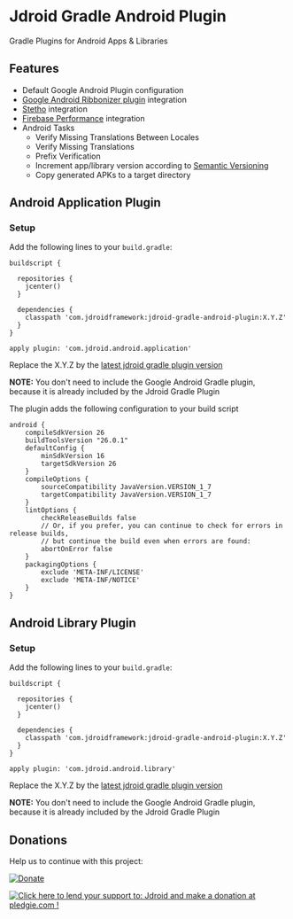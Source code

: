 # Jdroid Gradle Android Plugin
Gradle Plugins for Android Apps & Libraries

## Features

 * Default Google Android Plugin configuration
 * [Google Android Ribbonizer plugin](https://github.com/gfx/gradle-android-ribbonizer-plugin) integration
 * [Stetho](http://facebook.github.io/stetho/) integration
 * [Firebase Performance](https://firebase.google.com/docs/perf-mon/) integration
 * Android Tasks
    * Verify Missing Translations Between Locales
    * Verify Missing Translations
    * Prefix Verification
    * Increment app/library version according to [Semantic Versioning](http://semver.org/)
    * Copy generated APKs to a target directory

## Android Application Plugin

### Setup

Add the following lines to your `build.gradle`:

    buildscript {
      
      repositories {
        jcenter()
      }
      
      dependencies {
        classpath 'com.jdroidframework:jdroid-gradle-android-plugin:X.Y.Z'
      }
    }
    
    apply plugin: 'com.jdroid.android.application'

Replace the X.Y.Z by the [latest jdroid gradle plugin version](https://github.com/maxirosson/jdroid-gradle-plugin/releases/latest)

**NOTE:** You don't need to include the Google Android Gradle plugin, because it is already included by the Jdroid Gradle Plugin

The plugin adds the following configuration to your build script

    android {
        compileSdkVersion 26
        buildToolsVersion "26.0.1"
        defaultConfig {
            minSdkVersion 16
            targetSdkVersion 26
        }
        compileOptions {
            sourceCompatibility JavaVersion.VERSION_1_7
            targetCompatibility JavaVersion.VERSION_1_7
        }
        lintOptions {
            checkReleaseBuilds false
            // Or, if you prefer, you can continue to check for errors in release builds,
            // but continue the build even when errors are found:
            abortOnError false
        }
        packagingOptions {
            exclude 'META-INF/LICENSE'
            exclude 'META-INF/NOTICE'
        }
    }
    
## Android Library Plugin

### Setup

Add the following lines to your `build.gradle`:

    buildscript {
      
      repositories {
        jcenter()
      }
      
      dependencies {
        classpath 'com.jdroidframework:jdroid-gradle-android-plugin:X.Y.Z'
      }
    }
    
    apply plugin: 'com.jdroid.android.library'

Replace the X.Y.Z by the [latest jdroid gradle plugin version](https://github.com/maxirosson/jdroid-gradle-plugin/releases/latest)

**NOTE:** You don't need to include the Google Android Gradle plugin, because it is already included by the Jdroid Gradle Plugin


## Donations
Help us to continue with this project:

[![Donate](https://www.paypalobjects.com/en_US/i/btn/btn_donate_LG.gif)](https://www.paypal.com/cgi-bin/webscr?cmd=_s-xclick&hosted_button_id=2UEBTRTSCYA9L)

<a href='https://pledgie.com/campaigns/30030'><img alt='Click here to lend your support to: Jdroid and make a donation at pledgie.com !' src='https://pledgie.com/campaigns/30030.png?skin_name=chrome' border='0' ></a>
